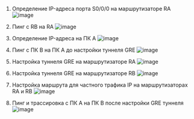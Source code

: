 1. Определение IP-адреса порта S0/0/0 на маршрутизаторе RA
   ![image](https://github.com/slavastrybak/TOIB/assets/70744558/007b1a19-b67d-4855-a8a0-4efadf871882)

2. Пинг с RB на RA
   ![image](https://github.com/slavastrybak/TOIB/assets/70744558/550fa9b4-c8b6-4391-a84f-c646b6a25a57)

3. Определение IP-адреса на ПК А
   ![image](https://github.com/slavastrybak/TOIB/assets/70744558/516f2d95-4e8b-41a7-9ae2-8b71ea8a8042)

4. Пинг с ПК B на ПК А до настройки туннеля GRE
    ![image](https://github.com/slavastrybak/TOIB/assets/70744558/4feb8e81-41c1-4a9b-96b8-3846cbe972f5)

5. Настройка туннеля GRE на маршрутизаторе RA
    ![image](https://github.com/slavastrybak/TOIB/assets/70744558/0afb7d82-c361-4a53-a31a-c577c38fa4b2)

6. Настройка туннеля GRE на маршрутизаторе RB
    ![image](https://github.com/slavastrybak/TOIB/assets/70744558/da7fc596-d64a-4ed7-a4c9-ae6fbd53ba11)

7. Настройка маршрута для частного трафика IP на маршрутизаторах RA и RB
    ![image](https://github.com/slavastrybak/TOIB/assets/70744558/f10a0a89-132e-4714-bc22-f9273299ec39)

8. Пинг и трассировка с ПК А на ПК B после настройки GRE туннеля
    ![image](https://github.com/slavastrybak/TOIB/assets/70744558/387199b8-4559-484b-889e-90040a68533f)


